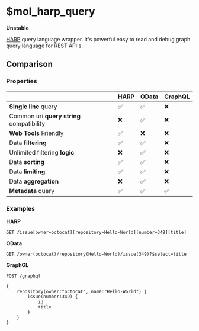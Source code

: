 # $mol_harp_query

**Unstable**

[HARP](https://gist.github.com/nin-jin/60545f6dbba22b0e2a1a4e2a3d2528a3) query language wrapper.
It's powerful easy to read and debug graph query language for REST API's.

## Comparison

### Properties

|                                           | HARP   | OData | GraphQL
|-------------------------------------------|--------|-------|--------
| **Single line** query                     | ✅    | ✅    |❌
| Common uri **query string** compatibility | ❌    | ✅    |❌
| **Web Tools** Friendly                    | ✅    | ❌    |❌
| Data **filtering**                        | ✅    | ✅    |❌
| Unlimited filtering **logic**             | ❌    | ✅    |❌
| Data **sorting**                          | ✅    | ✅    |❌
| Data **limiting**                         | ✅    | ✅    |❌
| Data **aggregation**                      | ❌    | ✅    |❌
| **Metadata** query                        | ✅    | ✅    |✅

### Examples

**HARP**

```
GET /issue[owner=octocat][repository=Hello-World][number=349][title]
```

**OData**

```
GET /owner(octocat)/repository(Hello-World)/issue(349)?$select=title
```

**GraphGL**

```
POST /graphql

{
	repository(owner:"octocat", name:"Hello-World") {
		issue(number:349) {
			id
			title
		}
	}
}
```
